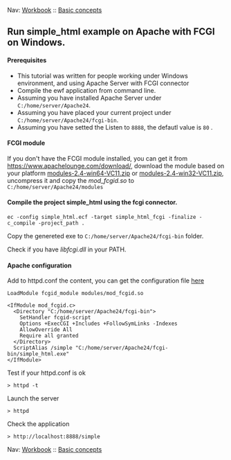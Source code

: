 Nav: [Workbook](../../../workbook.md) :: [Basic concepts](../../../basics/basics.md) 

## Run simple_html example on Apache with FCGI on Windows.


#### Prerequisites

* This tutorial was written for people working under Windows environment, and using Apache Server with FCGI connector
* Compile the ewf application from command line.
* Assuming you have installed Apache Server under `C:/home/server/Apache24`.
* Assuming you have placed your current project under `C:/home/server/Apache24/fcgi-bin`.
* Assuming you have setted the Listen to `8888`, the defautl value is `80` .



#### FCGI module
If you don't have the FCGI module installed, you can get it from https://www.apachelounge.com/download/, download the   module based on your platform [modules-2.4-win64-VC11.zip](https://www.apachelounge.com/download/VC11/modules/modules-2.4-win64-VC11.zip) or [modules-2.4-win32-VC11.zip](https://www.apachelounge.com/download/VC11/modules/modules-2.4-win32-VC11.zip), uncompress it
and copy the _mod_fcgid.so_ to `C:/home/server/Apache24/modules`

#### Compile the project simple_html using the fcgi connector.

	ec -config simple_html.ecf -target simple_html_fcgi -finalize -c_compile -project_path .

Copy the genereted exe to `C:/home/server/Apache24/fcgi-bin` folder.	

Check if you have _libfcgi.dll_ in your PATH.


#### Apache configuration
Add to httpd.conf the content, you can get the configuration file [here](config.conf) 

```
LoadModule fcgid_module modules/mod_fcgid.so

<IfModule mod_fcgid.c>
  <Directory "C:/home/server/Apache24/fcgi-bin">
    SetHandler fcgid-script
    Options +ExecCGI +Includes +FollowSymLinks -Indexes
    AllowOverride All
    Require all granted
  </Directory>
  ScriptAlias /simple "C:/home/server/Apache24/fcgi-bin/simple_html.exe"
</IfModule>
```

Test if your httpd.conf is ok
```
> httpd -t
```

Launch the server
```
> httpd
```

Check the application
```
> http://localhost:8888/simple
```

Nav: [Workbook](../../../workbook.md) :: [Basic concepts](../../../basics/basics.md) 

